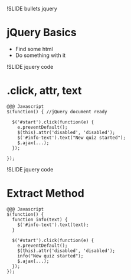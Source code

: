 !SLIDE bullets jquery
# jQuery Basics

* Find some html
* Do something with it

!SLIDE jquery code
# .click, attr, text

    @@@ Javascript
    $(function() { //jQuery document ready

      $('#start').click(function(e) {
        e.preventDefault();
        $(this).attr('disabled', 'disabled');
        $('#info-text').text("New quiz started");
        $.ajax(...);
      });

    });

!SLIDE jquery code
# Extract Method

    @@@ Javascript
    $(function() {
      function info(text) {
        $('#info-text').text(text);
      }

      $('#start').click(function(e) {
        e.preventDefault();
        $(this).attr('disabled', 'disabled');
        info("New quiz started");
        $.ajax(...);
      });
    });




